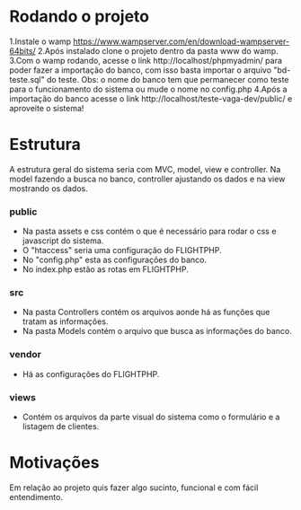 # Rodando o projeto
1.Instale o wamp https://www.wampserver.com/en/download-wampserver-64bits/
2.Após instalado clone o projeto dentro da pasta www do wamp.
3.Com o wamp rodando, acesse o link http://localhost/phpmyadmin/ para poder fazer a importação do banco, com isso basta importar o arquivo "bd-teste.sql" do teste. Obs: o nome do banco tem que permanecer como teste para o funcionamento do sistema ou mude o nome no config.php
4.Após a importação do banco acesse o link http://localhost/teste-vaga-dev/public/ e aproveite o sistema!

# Estrutura
A estrutura geral do sistema seria com MVC, model, view e controller.
Na model fazendo a busca no banco, controller ajustando os dados e na view mostrando os dados.

### public
* Na pasta assets e css contém o que é necessário para rodar o css e javascript do sistema.
* O "htaccess" seria uma configuração do FLIGHTPHP.
* No "config.php" esta as configurações do banco.
* No index.php estão as rotas em FLIGHTPHP.

### src
* Na pasta Controllers contém os arquivos aonde há as funções que tratam as informações.
* Na pasta Models contém o arquivo que busca as informações do banco.

### vendor 
* Há as configurações do FLIGHTPHP.

### views
* Contém os arquivos da parte visual do sistema como o formulário e a listagem de clientes.

# Motivações
Em relação ao projeto quis fazer algo sucinto, funcional e com fácil entendimento.

